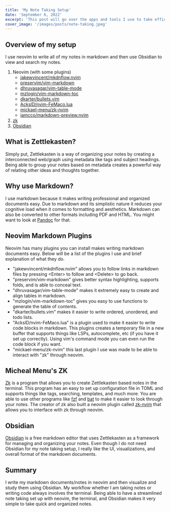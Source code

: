 ```yaml
---
title: 'My Note Taking Setup'
date: 'September 6, 2022'
excerpt: 'This post will go over the apps and tools I use to take efficient and organized notes in markdown.'
cover_image: '/images/posts/note-taking.jpeg'
---
```


## Overview of my setup

I use neovim to write all of my notes in markdown and then use Obsidian to view and search my notes.

1. Neovim (with some plugins)
    - [jakewvincent/mkdnflow.nvim](https://github.com/jakewvincent/mkdnflow.nvim)
    - [preservim/vim-markdown](https://github.com/preservim/vim-markdown)
    - [dhruvasagar/vim-table-mode](https://github.com/dhruvasagar/vim-table-mode)
    - [mzlogin/vim-markdown-toc](https://github.com/mzlogin/vim-markdown-toc)
    - [dkarter/bullets.vim](https://github.com/dkarter/bullets.vim)
    - [AckslD/nvim-FeMaco.lua](https://github.com/AckslD/nvim-FeMaco.lua)
    - [mickael-menu/zk-nvim](https://github.com/mickael-menu/zk-nvim)
    - [iamcco/markdown-preview.nvim](https://github.com/iamcco/markdown-preview.nvim)
2. [zk](https://github.com/mickael-menu/zk)
3. [Obsidian](https://obsidian.md/)

## What is Zettlekasten?

Simply put, Zettlekasten is a way of organizing your notes by creating a interconnected web/graph using metadata like tags and subject headings. Being able to group your notes based on metadata creates a powerful way of relating other ideas and thoughts together.

## Why use Markdown?

I use markdown because it makes writing professional and organized documents easy. Due to markdown and its simplistic nature it reduces your cognitive load when it comes to formatting and aesthetics. Markdown can also be converted to other formats including PDF and HTML. You might want to look at [Pandoc](https://pandoc.org/) for that.

## Neovim Markdown Plugins

Neovim has many plugins you can install makes writing markdown documents easy. Below will be a list of the plugins I use and brief explanation of what they do.

- "jakewvincent/mkdnflow.nvim" allows you to follow links in markdown files by pressing &lt;Enter&gt; to follow and &lt;Delete&gt; to go back.
- "preservim/vim-markdown" gives better syntax highlighting, supports folds, and is able to conceal text.
- "dhruvasagar/vim-table-mode" makes it extremely easy to create and align tables in markdown.
- "mzlogin/vim-markdown-toc" gives you easy to use functions to generate the table of contents.
- "dkarter/bullets.vim" makes it easier to write ordered, unordered, and todo lists.
- "AckslD/nvim-FeMaco.lua" is a plugin used to make it easier to write code blocks in markdown. This plugins creates a temporary file in a new buffer that supports things like LSPs, autocomplete, etc (if you have it set up correctly). Using vim's command mode you can even run the code block if you want.
- "mickael-menu/zk-nvim" this last plugin I use was made to be able to interact with "zk" through neovim.

## Micheal Menu's ZK

[Zk](https://github.com/mickael-menu/zk) is a program that allows you to create Zettlekasten based notes in the terminal. This program has an easy to set up configuration file in TOML and supports things like tags, searching, templates, and much more. You are able to use other programs like [fzf](https://github.com/junegunn/fzf) and [bat](https://github.com/sharkdp/bat) to make it easier to look through your notes. The creator of zk also built a neovim plugin called [zk-nvim](https://github.com/mickael-menu/zk-nvim) that allows you to interface with zk through neovim.

## Obsidian

[Obsidian](https://obsidian.md/) is a free markdown editor that uses Zettlekasten as a framework for managing and organizing your notes. Even though I do not need Obsidian for my note taking setup, I really like the UI, visualizations, and overall format of the markdown documents.

## Summary

I write my markdown documents/notes in neovim and then visualize and study them using Obsidian. My workflow whether I am taking notes or writing code always involves the terminal. Being able to have a streamlined note taking set up with neovim, the terminal, and Obsidian makes it very simple to take quick and organized notes.

